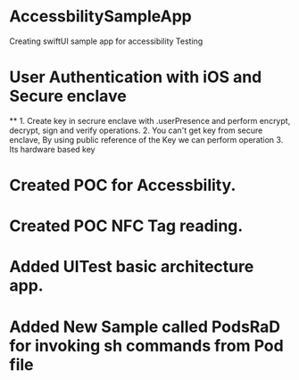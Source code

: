 # AccessbilitySampleApp
Creating swiftUI sample app for accessibility Testing 

# User Authentication with iOS and Secure enclave
 ** 1. Create key in secrure enclave with .userPresence and perform encrypt, decrypt, sign and verify operations.
  2. You can't get key from secure enclave, By using public reference of the Key we can perform operation
  3.  Its hardware based key
  
  
  
# Created POC for Accessbility.



# Created POC NFC Tag reading.
  
# Added UITest basic architecture app.

# Added New Sample called PodsRaD for invoking sh commands from Pod file
